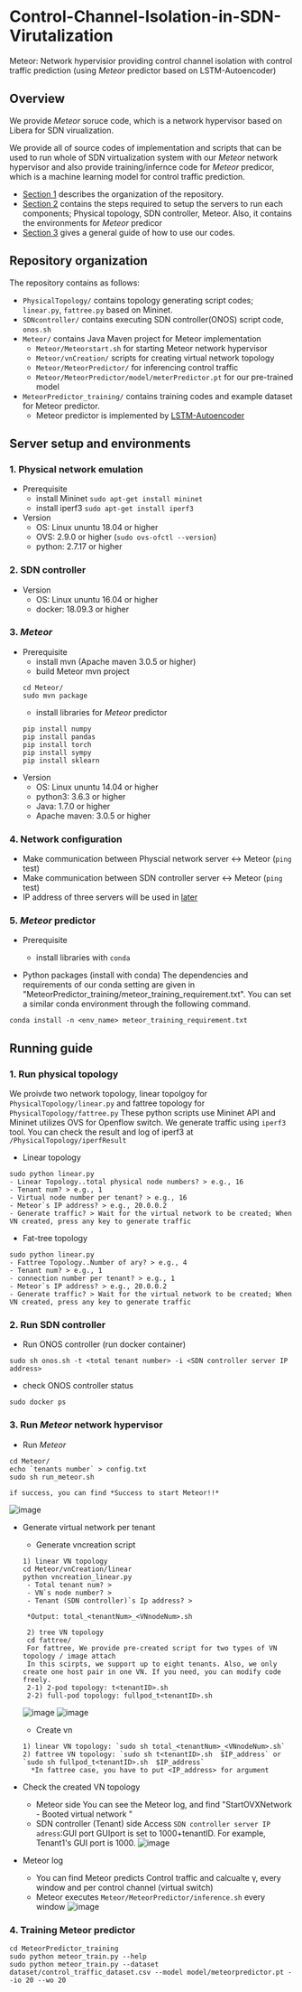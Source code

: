 # Control-Channel-Isolation-in-SDN-Virutalization
Meteor: Network hypervisior providing control channel isolation with control traffic prediction (using *Meteor* predictor based on LSTM-Autoencoder)

## Overview

We provide *Meteor* soruce code, which is a network hypervisor based on Libera for SDN virualization. 

We provide all of source codes of implementation and scripts that can be used to run whole of SDN virtualization system with our *Meteor* network hypervisor and also provide training/infernce code for *Meteor* predicor, which is a machine learning model for control traffic prediction. 
* [Section 1](#Repository-organization) describes the organization of the repository. 
* [Section 2](#Server-setup-and-environments) contains the steps required to setup the servers to run each components; Physical topology, SDN controller, Meteor. Also, it contains the environments for *Meteor* predicor  
* [Section 3](#Running-guide) gives a general guide of how to use our codes. 

## Repository organization 

The repository contains as follows:

* `PhysicalTopology/` contains topology generating script codes; `linear.py`, `fattree.py` based on Mininet.
* `SDNcontroller/` contains executing SDN controller(ONOS) script code, `onos.sh`
* `Meteor/` contains Java Maven project for Meteor implementation 
   * `Meteor/Meteorstart.sh` for starting Meteor network hypervisor
   * `Meteor/vnCreation/` scripts for creating virtual network topology
   * `Meteor/MeteorPredictor/` for inferencing control traffic
   * `Meteor/MeteorPredictor/model/meterPredictor.pt` for our pre-trained model
* `MeteorPredictor_training/` contains training codes and example dataset for Meteor predictor.
  * Meteor predictor is implemented by [LSTM-Autoencoder](https://github.com/lkulowski/LSTM_encoder_decoder)


## Server setup and environments
### 1. Physical network emulation
* Prerequisite
  * install Mininet
    `sudo apt-get install mininet`
  * install iperf3
    `sudo apt-get install iperf3`
* Version 
  * OS: Linux ununtu 18.04 or higher 
  * OVS: 2.9.0 or higher (`sudo ovs-ofctl --version`)
  * python: 2.7.17 or higher
  
### 2. SDN controller
* Version
  * OS: Linux ununtu 16.04 or higher
  * docker: 18.09.3 or higher
  
### 3. *Meteor*
* Prerequisite
  * install mvn (Apache maven 3.0.5 or higher)
  * build Meteor mvn project  
  ```
  cd Meteor/
  sudo mvn package
  ```
  * install libraries for *Meteor* predictor
  ```
  pip install numpy
  pip install pandas
  pip install torch
  pip install sympy
  pip install sklearn
  ```
* Version
  * OS: Linux ununtu 14.04 or higher 
  * python3: 3.6.3 or higher 
  * Java: 1.7.0 or higher
  * Apache maven: 3.0.5 or higher 
  
### 4. Network configuration
* Make communication between Physcial network server <-> Meteor (`ping` test)
* Make communication between SDN controller server <-> Meteor (`ping ` test)
* IP address of three servers will be used in [later](#Running-guide)

### 5. *Meteor* predictor
* Prerequisite
  * install libraries with `conda`

* Python packages (install with conda)
The dependencies and requirements of our conda setting are given in "MeteorPredictor_training/meteor_training_requirement.txt". You can set a similar conda environment through the following command.
```
conda install -n <env_name> meteor_training_requirement.txt
```


## Running guide

### 1. Run physical topology
We proivde two network topology, linear topolgoy for `PhysicalTopology/linear.py` and fattree topology for `PhysicalTopology/fattree.py`
These python scripts use Mininet API and Mininet utilizes OVS for Openflow switch. We generate traffic using `iperf3` tool. You can check the result and log of iperf3 at `/PhysicalTopology/iperfResult`

* Linear topology
```
sudo python linear.py
- Linear Topology..total physical node numbers? > e.g., 16 
- Tenant num? > e.g., 1
- Virtual node number per tenant? > e.g., 16
- Meteor`s IP address? > e.g., 20.0.0.2
- Generate traffic? > Wait for the virtual network to be created; When VN created, press any key to generate traffic
```
* Fat-tree topology
```
sudo python linear.py
- Fattree Topology..Number of ary? > e.g., 4
- Tenant num? > e.g., 1
- connection number per tenant? > e.g., 1
- Meteor`s IP address? > e.g., 20.0.0.2
- Generate traffic? > Wait for the virtual network to be created; When VN created, press any key to generate traffic
```

### 2. Run SDN controller
* Run ONOS controller (run docker container)
```
sudo sh onos.sh -t <total tenant number> -i <SDN controller server IP address> 
```
* check ONOS controller status
```
sudo docker ps 
```

### 3. Run *Meteor* network hypervisor
* Run *Meteor*
```
cd Meteor/
echo `tenants number` > config.txt 
sudo sh run_meteor.sh

if success, you can find *Success to start Meteor!!*
```
![image](https://user-images.githubusercontent.com/17779090/216503110-fd1f1c34-ce73-4e3b-8ff8-e07e93411505.png)



* Generate virtual network per tenant
  * Generate vncreation script    
  ```
  1) linear VN topology
  cd Meteor/vnCreation/linear
  python vncreation_linear.py
   - Total tenant num? > 
   - VN`s node number? >
   - Tenant (SDN controller)`s Ip address? > 
 
   *Output: total_<tenantNum>_<VNnodeNum>.sh
   
   2) tree VN topology
   cd fattree/
   For fattree, We provide pre-created script for two types of VN topology / image attach
   In this scirpts, we support up to eight tenants. Also, we only create one host pair in one VN. If you need, you can modify code freely.
   2-1) 2-pod topology: t<tenantID>.sh 
   2-2) full-pod topology: fullpod_t<tenantID>.sh
  ```
  ![image](https://user-images.githubusercontent.com/17779090/216348754-30960838-c754-4963-9859-9e68fde3cc4f.png)
  ![image](https://user-images.githubusercontent.com/17779090/216348801-8cac45fe-7a36-4759-b072-85e1ee6e1231.png)
  
  * Create vn    
  ```
  1) linear VN topology: `sudo sh total_<tenantNum>_<VNnodeNum>.sh`
  2) fattree VN topology: `sudo sh t<tenantID>.sh  $IP_address` or `sudo sh fullpod_t<tenantID>.sh  $IP_address`
    *In fattree case, you have to put <IP_address> for argument
  ```
  
* Check the created VN topology 
  * Meteor side
    You can see the Meteor log, and find "StartOVXNetwork - Booted virtual network "
  * SDN controller (Tenant) side
    Access `SDN controller server IP adress`:GUI port
    GUIport is set to 1000+tenantID. For example, Tenant1's GUI port is 1000.
    ![image](https://user-images.githubusercontent.com/17779090/216348067-68309122-8f9e-43cb-829c-b7a762379cbf.png)


* Meteor log
  * You can find Meteor predicts Control traffic and calcualte γ, every window and per control channel (virtual switch)
  * Meteor executes `Meteor/MeteorPredictor/inference.sh` every window
  ![image](https://user-images.githubusercontent.com/17779090/216380056-943f2f95-5669-4816-8922-98458d44cfc7.png)

 
### 4. Training Meteor predictor

```
cd MeteorPredictor_training
sudo python meteor_train.py --help  
sudo python meteor_train.py --dataset dataset/control_traffic_dataset.csv --model model/meteorpredictor.pt --io 20 --wo 20
```



